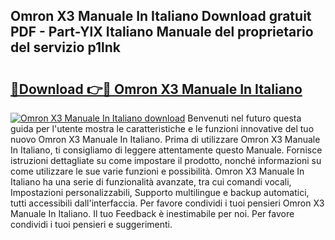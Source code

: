 ## Omron X3 Manuale In Italiano Download gratuit PDF - Part-YlX Italiano Manuale del proprietario del servizio p1lnk

# <h2><a href="http://dfb4n0h.blite.top/?on=Omron+X3+Manuale+In+Italiano">🔗Download 👉🔴 Omron X3 Manuale In Italiano</a></h2>

[![Omron X3 Manuale In Italiano download](https://i.imgur.com/lujVjoI.png)](http://dfb4n0h.blite.top/?on=Omron+X3+Manuale+In+Italiano)
Benvenuti nel futuro questa guida per l'utente mostra le caratteristiche e le funzioni innovative del tuo nuovo Omron X3 Manuale In Italiano. Prima di utilizzare Omron X3 Manuale In Italiano, ti consigliamo di leggere attentamente questo Manuale. Fornisce istruzioni dettagliate su come impostare il prodotto, nonché informazioni su come utilizzare le sue varie funzioni e possibilità. Omron X3 Manuale In Italiano ha una serie di funzionalità avanzate, tra cui comandi vocali, Impostazioni personalizzabili, Supporto multilingue e backup automatici, tutti accessibili dall'interfaccia. Per favore condividi i tuoi pensieri Omron X3 Manuale In Italiano. Il tuo Feedback è inestimabile per noi. Per favore condividi i tuoi pensieri e suggerimenti.
